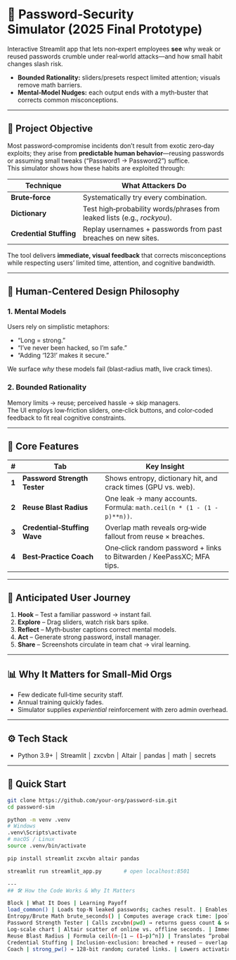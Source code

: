 # 🔐 Password‑Security Simulator (2025 Final Prototype)

Interactive Streamlit app that lets non‑expert employees **see** why weak or reused passwords crumble under real‑world attacks—and how small habit changes slash risk.

- **Bounded Rationality:** sliders/presets respect limited attention; visuals remove math barriers.  
- **Mental‑Model Nudges:** each output ends with a myth‑buster that corrects common misconceptions.

---

## 🎯 Project Objective

Most password‑compromise incidents don’t result from exotic zero‑day exploits; they arise from **predictable human behavior**—reusing passwords or assuming small tweaks (“Password1 → Password2”) suffice.  
This simulator shows how these habits are exploited through:

| Technique | What Attackers Do |
|-----------|------------------|
| **Brute‑force** | Systematically try every combination. |
| **Dictionary** | Test high‑probability words/phrases from leaked lists (e.g., *rockyou*). |
| **Credential Stuffing** | Replay usernames + passwords from past breaches on new sites. |

The tool delivers **immediate, visual feedback** that corrects misconceptions while respecting users’ limited time, attention, and cognitive bandwidth.

---

## 🧠 Human‑Centered Design Philosophy

### 1. Mental Models
Users rely on simplistic metaphors:
* “Long = strong.”  
* “I’ve never been hacked, so I’m safe.”  
* “Adding ‘123!’ makes it secure.”  

We surface *why* these models fail (blast‑radius math, live crack times).

### 2. Bounded Rationality
Memory limits → reuse; perceived hassle → skip managers.  
The UI employs low‑friction sliders, one‑click buttons, and color‑coded feedback to fit real cognitive constraints.

---

## 🧪 Core Features

| # | Tab | Key Insight |
|---|-----|-------------|
| **1** | **Password Strength Tester** | Shows entropy, dictionary hit, and crack times (GPU vs. web). |
| **2** | **Reuse Blast Radius** | One leak → many accounts. Formula: `math.ceil(n * (1 - (1 - p)**n))`. |
| **3** | **Credential‑Stuffing Wave** | Overlap math reveals org‑wide fallout from reuse × breaches. |
| **4** | **Best‑Practice Coach** | One‑click random password + links to Bitwarden / KeePassXC; MFA tips. |

---

## 👥 Anticipated User Journey

1. **Hook** – Test a familiar password → instant fail.  
2. **Explore** – Drag sliders, watch risk bars spike.  
3. **Reflect** – Myth‑buster captions correct mental models.  
4. **Act** – Generate strong password, install manager.  
5. **Share** – Screenshots circulate in team chat → viral learning.

---

## 📊 Why It Matters for Small‑Mid Orgs
* Few dedicate full‑time security staff.  
* Annual training quickly fades.  
* Simulator supplies *experiential* reinforcement with zero admin overhead.

---

## ⚙️ Tech Stack
* Python 3.9+ │ Streamlit │ zxcvbn │ Altair │ pandas │ math │ secrets

---

## 🚀 Quick Start

```bash
git clone https://github.com/your‑org/password‑sim.git
cd password‑sim

python -m venv .venv
# Windows
.venv\Scripts\activate
# macOS / Linux
source .venv/bin/activate

pip install streamlit zxcvbn altair pandas

streamlit run streamlit_app.py       # open localhost:8501

---
## 🛠️ How the Code Works & Why It Matters

Block | What It Does | Learning Payoff
load_common() | Loads top‑N leaked passwords; caches result. | Enables Dictionary Hit? metric—people grasp “my password is on a public list.”
Entropy/Brute Math brute_seconds() | Computes average crack time: |pool|<sup>L</sup> / rate / 2 (half‑search assumption). | Visualizes why each extra char‑class & length bit matters exponentially.
Password Strength Tester | Calls zxcvbn(pwd) → returns guess count & sequences. | Combines corpus stats + pattern heuristics → grounded, real‑world feedback.
Log‑scale chart | Altair scatter of online vs. offline seconds. | Immediate contrast: milliseconds vs. millennia.
Reuse Blast Radius | Formula ceil(n·[1 – (1–p)^n]) | Translates “probability” into number of accounts lost—breaks optimism bias.
Credential Stuffing | Inclusion‑exclusion: breached + reused – overlap | Shows that reuse+breach overlap super‑charges attacker ROI.
Coach | strong_pw() → 128‑bit random; curated links. | Lowers activation energy from insight → action (bounded rationality fix).
